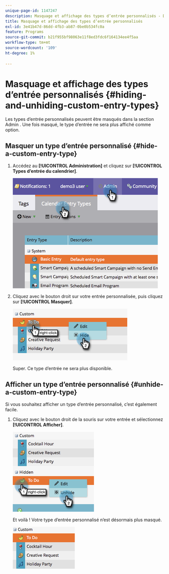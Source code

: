 ```yaml
---
unique-page-id: 1147247
description: Masquage et affichage des types d’entrée personnalisés - Documents Marketo - Documentation du produit
title: Masquage et affichage des types d’entrée personnalisés
exl-id: 3e41b47d-86dd-4fb3-ab87-0be0b534fc0a
feature: Programs
source-git-commit: b21f955bf98063e11f8ed3fdc6f164134ee4f5aa
workflow-type: tm+mt
source-wordcount: '109'
ht-degree: 1%

---
```


# Masquage et affichage des types d’entrée personnalisés {#hiding-and-unhiding-custom-entry-types}

Les types d’entrée personnalisés peuvent être masqués dans la section Admin . Une fois masqué, le type d’entrée ne sera plus affiché comme option.

## Masquer un type d’entrée personnalisé {#hide-a-custom-entry-type}

1. Accédez au **[!UICONTROL Administration]** et cliquez sur **[!UICONTROL Types d’entrée du calendrier]**.

   ![](assets/image2014-9-24-10-3a11-3a49.png)

1. Cliquez avec le bouton droit sur votre entrée personnalisée, puis cliquez sur **[!UICONTROL Masquer]**.

   ![](assets/image2014-9-24-10-3a11-3a54.png)

   Super. Ce type d’entrée ne sera plus disponible.

## Afficher un type d’entrée personnalisé {#unhide-a-custom-entry-type}

Si vous souhaitez afficher un type d’entrée personnalisé, c’est également facile.

1. Cliquez avec le bouton droit de la souris sur votre entrée et sélectionnez **[!UICONTROL Afficher]**.

   ![](assets/image2014-9-24-10-3a12-3a14.png)

   Et voilà ! Votre type d’entrée personnalisé n’est désormais plus masqué.

   ![](assets/image2014-9-24-10-3a12-3a19.png)
